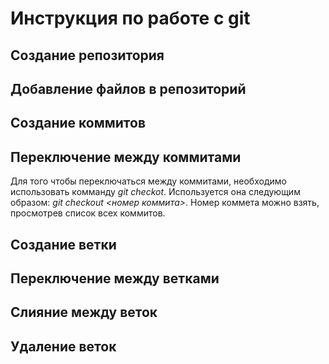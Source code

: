# Инструкция по работе с git 

## Создание репозитория 

## Добавление файлов в репозиторий

## Создание коммитов

## Переключение между коммитами
Для того чтобы переключаться между коммитами, необходимо использовать комманду *git checkot*. Используется она следующим образом: *git checkout <номер коммита>*. Номер коммета можно взять, просмотрев список всех коммитов.

## Создание ветки

## Переключение между ветками

## Слияние между веток

## Удаление веток